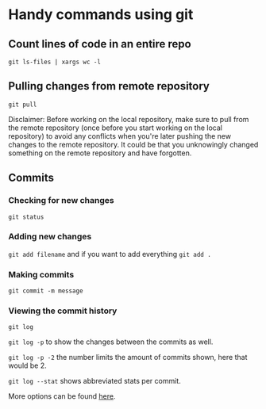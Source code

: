 # Handy commands using git

## Count lines of code in an entire repo 
```git ls-files | xargs wc -l```
## Pulling changes from remote repository
```git pull```

Disclaimer: Before working on the local repository, make sure to pull from the remote repository (once before you start working on the local repository)
to avoid any conflicts when you're later pushing the new changes to the remote repository. It could be that you unknowingly changed something on the remote 
repository and have forgotten. 
## Commits
### Checking for new changes
```git status```
### Adding new changes
```git add filename``` and if you want to add everything ```git add .```
### Making commits
```git commit -m message```
### Viewing the commit history
```git log```

```git log -p``` to show the changes between the commits as well.

```git log -p -2``` the number limits the amount of commits shown, here that would be 2.

```git log --stat``` shows abbreviated stats per commit.

More options can be found [here](https://git-scm.com/book/en/v2/Git-Basics-Viewing-the-Commit-History).
